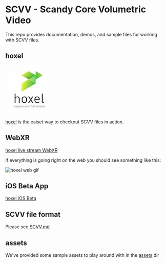 # SCVV - Scandy Core Volumetric Video

This repo provides documentation, demos, and sample files for working with SCVV files.

## hoxel

![hoxel logo](./assets/images/hoxel-logo-small.jpg)

[hoxel](https://hoxel.app) is the eaiset way to checkout SCVV files in action.

## WebXR

[hoxel live stream WebXR](https://live.hoxel.app)

If everything is going right on the web you should see something like this:

![hoxel web gif](https://media.giphy.com/media/Lo0tSC6MP1oFfCMMwm/giphy.gif)

## iOS Beta App

[hoxel iOS Beta](https://scandy.link/hoxelapp)

## SCVV file format

Please see [SCVV.md](SCVV.md)

## assets

We've provided some sample assets to play around with in the [assets](./assets/README.md) dir